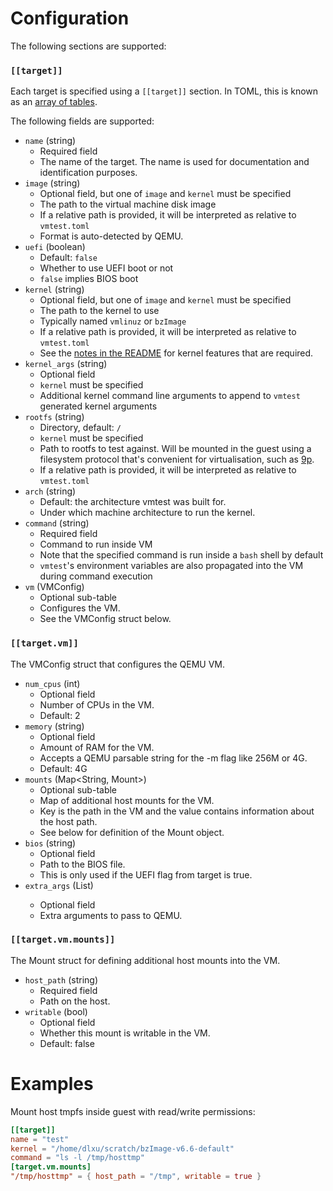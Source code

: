 # Configuration

The following sections are supported:

### `[[target]]`

Each target is specified using a `[[target]]` section. In TOML, this is known
as an [array of tables](https://toml.io/en/v1.0.0-rc.3#array-of-tables).

The following fields are supported:

* `name` (string)
    * Required field
    * The name of the target. The name is used for documentation and
      identification purposes.
* `image` (string)
    * Optional field, but one of `image` and `kernel` must be specified
    * The path to the virtual machine disk image
    * If a relative path is provided, it will be interpreted as relative to
      `vmtest.toml`
    * Format is auto-detected by QEMU.
* `uefi` (boolean)
    * Default: `false`
    * Whether to use UEFI boot or not
    * `false` implies BIOS boot
* `kernel` (string)
    * Optional field, but one of `image` and `kernel` must be specified
    * The path to the kernel to use
    * Typically named `vmlinuz` or `bzImage`
    * If a relative path is provided, it will be interpreted as relative to
      `vmtest.toml`
    * See the [notes in the README](../README.md#dependencies) for kernel
      features that are required.
* `kernel_args` (string)
    * Optional field
    * `kernel` must be specified
    * Additional kernel command line arguments to append to `vmtest` generated
      kernel arguments
* `rootfs` (string)
    * Directory, default: `/`
    * `kernel` must be specified
    * Path to rootfs to test against. Will be mounted in the guest using a
      filesystem protocol that's convenient for virtualisation, such as
      [9p](https://docs.kernel.org/filesystems/9p.html).
    * If a relative path is provided, it will be interpreted as relative to
      `vmtest.toml`
* `arch` (string)
    * Default: the architecture vmtest was built for.
    * Under which machine architecture to run the kernel.
* `command` (string)
    * Required field
    * Command to run inside VM
    * Note that the specified command is run inside a `bash` shell by default
    * `vmtest`'s environment variables are also propagated into the VM during
      command execution
* `vm` (VMConfig)
    * Optional sub-table
    * Configures the VM.
    * See the VMConfig struct below.

### `[[target.vm]]`

The VMConfig struct that configures the QEMU VM.

* `num_cpus` (int)
    * Optional field
    * Number of CPUs in the VM.
    * Default: 2
* `memory` (string)
    * Optional field
    * Amount of RAM for the VM.
    * Accepts a QEMU parsable string for the -m flag like 256M or 4G.
    * Default: 4G
* `mounts` (Map<String, Mount>)
    * Optional sub-table
    * Map of additional host mounts for the VM.
    * Key is the path in the VM and the value contains information about the host path.
    * See below for definition of the Mount object.
* `bios` (string)
    * Optional field
    * Path to the BIOS file.
    * This is only used if the UEFI flag from target is true.
* `extra_args` (List<string>)
    * Optional field
    * Extra arguments to pass to QEMU.

### `[[target.vm.mounts]]`

The Mount struct for defining additional host mounts into the VM.

* `host_path` (string)
    * Required field
    * Path on the host.
* `writable` (bool)
    * Optional field
    * Whether this mount is writable in the VM.
    * Default: false

# Examples

Mount host tmpfs inside guest with read/write permissions:

```toml
[[target]]
name = "test"
kernel = "/home/dlxu/scratch/bzImage-v6.6-default"
command = "ls -l /tmp/hosttmp"
[target.vm.mounts]
"/tmp/hosttmp" = { host_path = "/tmp", writable = true }
```

